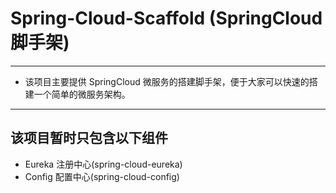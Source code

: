 # Spring-Cloud-Scaffold (SpringCloud脚手架)

---

 - 该项目主要提供 SpringCloud 微服务的搭建脚手架，便于大家可以快速的搭建一个简单的微服务架构。
 
---

## 该项目暂时只包含以下组件

- Eureka 注册中心(spring-cloud-eureka)
- Config 配置中心(spring-cloud-config)
